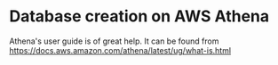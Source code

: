 # Database creation on AWS Athena

Athena's user guide is of great help. It can be found from https://docs.aws.amazon.com/athena/latest/ug/what-is.html